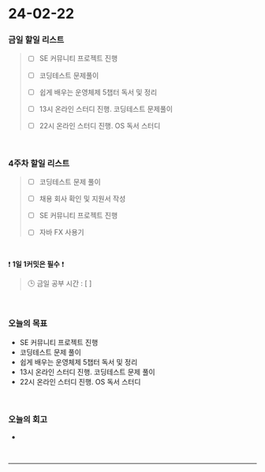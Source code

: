 # 24-02-22
### 금일 할일 리스트
> - [ ]  SE 커뮤니티 프로젝트 진행
>
> - [ ]  코딩테스트 문제풀이
>
> - [ ]  쉽게 배우는 운영체제 5챕터 독서 및 정리
>
> - [ ]  13시 온라인 스터디 진행. 코딩테스트 문제풀이
>
> - [ ]  22시 온라인 스터디 진행. OS 독서 스터디

<br/>

### 4주차 할일 리스트  
> - [ ]  코딩테스트 문제 풀이
>
> - [ ]  채용 회사 확인 및 지원서 작성
>
> - [ ]  SE 커뮤니티 프로젝트 진행
>
> - [ ]  자바 FX 사용기

<br/>

❗ **1일 1커밋은 필수** ❗
> 🕒 금일 공부 시간 : [  ]

<br/>

### 오늘의 목표
- SE 커뮤니티 프로젝트 진행
- 코딩테스트 문제 풀이
- 쉽게 배우는 운영체제 5챕터 독서 및 정리
- 13시 온라인 스터디 진행. 코딩테스트 문제 풀이
- 22시 온라인 스터디 진행. OS 독서 스터디

<br>

### 오늘의 회고
- 


<br/>

------------  
